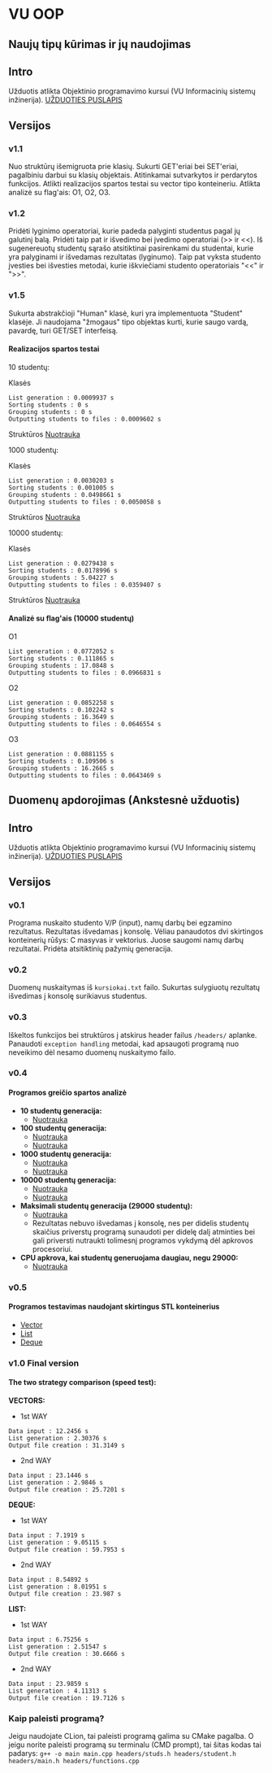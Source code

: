# VU OOP
## Naujų tipų kūrimas ir jų naudojimas
## Intro
Užduotis atlikta Objektinio programavimo kursui (VU Informacinių sistemų inžinerija).
[UŽDUOTIES PUSLAPIS](https://github.com/objprog/paskaitos2019/wiki/3-oji-u%C5%BEduotis)

## Versijos
### v1.1

Nuo struktūrų išemigruota prie klasių. Sukurti GET'eriai bei SET'eriai, pagalbiniu darbui su klasių objektais. Atitinkamai sutvarkytos ir perdarytos funkcijos. Atlikti realizacijos spartos testai su vector tipo konteineriu. Atlikta analizė su flag'ais: O1, O2, O3. 

### v1.2

Pridėti lyginimo operatoriai, kurie padeda palyginti studentus pagal jų galutinį balą. Pridėti taip pat ir išvedimo bei įvedimo operatoriai (>> ir <<). Iš sugenereuotų studentų sąrašo atsitiktinai pasirenkami du studentai, kurie yra palyginami ir išvedamas rezultatas (lyginumo). Taip pat vyksta studento įvesties bei išvesties metodai, kurie iškviečiami studento operatoriais "<<" ir ">>".

### v1.5

Sukurta abstrakčioji "Human" klasė, kuri yra implementuota "Student" klasėje. Ji naudojama "žmogaus" tipo objektas kurti, kurie saugo vardą, pavardę, turi GET/SET interfeisą.  

#### Realizacijos spartos testai

10 studentų:

Klasės
```
List generation : 0.0009937 s
Sorting students : 0 s
Grouping students : 0 s
Outputting students to files : 0.0009602 s
```

Struktūros
[Nuotrauka](https://imgur.com/GflAb6K.png)

1000 studentų:

Klasės
```
List generation : 0.0030203 s
Sorting students : 0.001005 s
Grouping students : 0.0498661 s
Outputting students to files : 0.0050058 s
```

Struktūros
[Nuotrauka](https://imgur.com/RquAXVO.png)

10000 studentų:

Klasės
```
List generation : 0.0279438 s
Sorting students : 0.0178996 s
Grouping students : 5.04227 s
Outputting students to files : 0.0359407 s
```

Struktūros
[Nuotrauka](https://imgur.com/0jEeez4.png)


#### Analizė su flag'ais (10000 studentų)

O1
```
List generation : 0.0772052 s
Sorting students : 0.111865 s
Grouping students : 17.0848 s
Outputting students to files : 0.0966831 s
```
O2
```
List generation : 0.0852258 s
Sorting students : 0.102242 s
Grouping students : 16.3649 s
Outputting students to files : 0.0646554 s
```
O3
```
List generation : 0.0881155 s
Sorting students : 0.109506 s
Grouping students : 16.2665 s
Outputting students to files : 0.0643469 s
```


## Duomenų apdorojimas (Ankstesnė užduotis)
## Intro
Užduotis atlikta Objektinio programavimo kursui (VU Informacinių sistemų inžinerija).
[UŽDUOTIES PUSLAPIS](https://github.com/objprog/paskaitos2019/wiki/2-oji-u%C5%BEduotis)

## Versijos
### v0.1

Programa nuskaito studento V/P (input), namų darbų bei egzamino rezultatus. Rezultatas išvedamas į konsolę. Vėliau panaudotos dvi skirtingos konteinerių rūšys: C masyvas ir vektorius. Juose saugomi namų darbų rezultatai. Pridėta atsitiktinių pažymių generacija.

### v0.2

Duomenų nuskaitymas iš ```kursiokai.txt``` failo. Sukurtas sulygiuotų rezultatų išvedimas į konsolę surikiavus studentus.

### v0.3

Iškeltos funkcijos bei struktūros į atskirus header failus ```/headers/``` aplanke. Panaudoti ```exception handling``` metodai, kad apsaugoti programą nuo neveikimo dėl nesamo duomenų nuskaitymo failo.

### v0.4

#### Programos greičio spartos analizė
- **10 studentų generacija:**
    - [Nuotrauka](https://imgur.com/GflAb6K.png)
- **100 studentų generacija:**
    - [Nuotrauka](https://imgur.com/mxKBVGF.png)
    - [Nuotrauka](https://imgur.com/xZqENN0.png)
- **1000 studentų generacija:**
    - [Nuotrauka](https://imgur.com/RquAXVO.png)
    - [Nuotrauka](https://imgur.com/3GHTgBF.png)
- **10000 studentų generacija:**
    - [Nuotrauka](https://imgur.com/0jEeez4.png)
    - [Nuotrauka](https://imgur.com/WYi0t6p.png)
- **Maksimali studentų generacija (29000 studentų):**
    - [Nuotrauka](https://imgur.com/xJ9jNFd.png)
    - Rezultatas nebuvo išvedamas į konsolę, nes per didelis studentų skaičius priverstų programą sunaudoti per didelę dalį atminties bei gali priversti nutraukti tolimesnį programos vykdymą dėl apkrovos procesoriui.
- **CPU apkrova, kai studentų generuojama daugiau, negu 29000:**
    - [Nuotrauka](https://imgur.com/AOXIeAf.png)

### v0.5

#### Programos testavimas naudojant skirtingus STL konteinerius
- [Vector](https://imgur.com/skcD1pY.png)
- [List](https://imgur.com/D1COYZj.png)
- [Deque](https://imgur.com/6vJbsoB.png)

### v1.0 Final version

#### The two strategy comparison (speed test):

**VECTORS:**
- 1st WAY
```
Data input : 12.2456 s
List generation : 2.30376 s
Output file creation : 31.3149 s
```
- 2nd WAY
```
Data input : 23.1446 s
List generation : 2.9846 s
Output file creation : 25.7201 s
```

**DEQUE:**
- 1st WAY
```
Data input : 7.1919 s
List generation : 9.05115 s
Output file creation : 59.7953 s
```
- 2nd WAY
```
Data input : 8.54892 s
List generation : 8.01951 s
Output file creation : 23.987 s
```

**LIST:**
- 1st WAY
```
Data input : 6.75256 s
List generation : 2.51547 s
Output file creation : 30.6666 s
```
- 2nd WAY
```
Data input : 23.9859 s
List generation : 4.11313 s
Output file creation : 19.7126 s
```


### Kaip paleisti programą?

Jeigu naudojate CLion, tai paleisti programą galima su CMake pagalba. O jeigu norite paleisti programą su terminalu (CMD prompt), tai šitas kodas tai padarys:
```g++ -o main main.cpp headers/studs.h headers/student.h headers/main.h headers/functions.cpp```